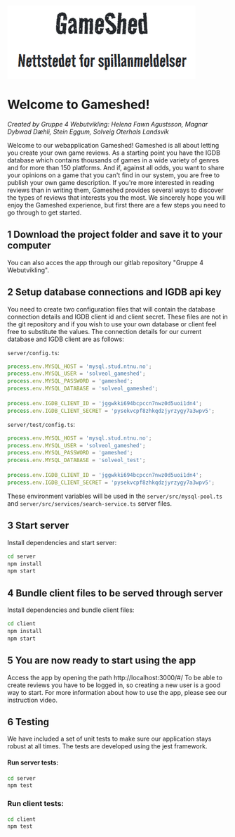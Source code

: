![logo](/client/src/images/logo.png)

# Welcome to Gameshed!

_Created by Gruppe 4 Webutvikling: Helena Fawn Agustsson, Magnar Dybwad Dæhli, Stein Eggum, Solveig
Oterhals Landsvik_

Welcome to our webapplication Gameshed! Gameshed is all about letting you create your own game
reviews. As a starting point you have the IGDB database which contains thousands of games in a wide
variety of genres and for more than 150 platforms. And if, against all odds, you want to share your
opinions on a game that you can't find in our system, you are free to publish your own game
description. If you're more interested in reading reviews than in writing them, Gameshed provides
several ways to discover the types of reviews that interests you the most. We sincerely hope you
will enjoy the Gameshed experience, but first there are a few steps you need to go through to get
started.

## 1 Download the project folder and save it to your computer

You can also acces the app through our gitlab repository "Gruppe 4 Webutvikling".

## 2 Setup database connections and IGDB api key

You need to create two configuration files that will contain the database connection details and IGDB client id and client secret. These files are not in the git repository and if you wish to use your own database or client feel free to substitute the values. The connection details for our current database and IGDB client are as follows:

`server/config.ts`:

```ts
process.env.MYSQL_HOST = 'mysql.stud.ntnu.no';
process.env.MYSQL_USER = 'solveol_gameshed';
process.env.MYSQL_PASSWORD = 'gameshed';
process.env.MYSQL_DATABASE = 'solveol_gameshed';

process.env.IGDB_CLIENT_ID = 'jggwkki694bcpccn7nwz0d5uoi1dn4';
process.env.IGDB_CLIENT_SECRET = 'pysekvcpf8zhkqdzjyrzygy7a3wpv5';
```

`server/test/config.ts`:

```ts
process.env.MYSQL_HOST = 'mysql.stud.ntnu.no';
process.env.MYSQL_USER = 'solveol_gameshed';
process.env.MYSQL_PASSWORD = 'gameshed';
process.env.MYSQL_DATABASE = 'solveol_test';

process.env.IGDB_CLIENT_ID = 'jggwkki694bcpccn7nwz0d5uoi1dn4';
process.env.IGDB_CLIENT_SECRET = 'pysekvcpf8zhkqdzjyrzygy7a3wpv5';
```

These environment variables will be used in the `server/src/mysql-pool.ts` and `server/src/services/search-service.ts` server files.

## 3 Start server

Install dependencies and start server:

```sh
cd server
npm install
npm start
```

## 4 Bundle client files to be served through server

Install dependencies and bundle client files:

```sh
cd client
npm install
npm start
```

## 5 You are now ready to start using the app

Access the app by opening the path http://localhost:3000/#/ To be able to create reviews you have to
be logged in, so creating a new user is a good way to start. For more information about how to use
the app, please see our instruction video.

## 6 Testing

We have included a set of unit tests to make sure our application stays robust at all times. The
tests are developed using the jest framework.

#### Run server tests:

```sh
cd server
npm test
```

### Run client tests:

```sh
cd client
npm test
```
